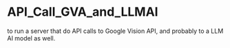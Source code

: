#  API_Call_GVA_and_LLMAI
 to run a server that do API calls to Google Vision API, and probably to a LLM AI model as well.

